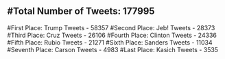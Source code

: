 #Total Number of Tweets: 177995 
---
#First Place: Trump Tweets - 58357
#Second Place: Jeb! Tweets - 28373
#Third Place: Cruz Tweets - 26106
#Fourth Place: Clinton Tweets - 24336
#Fifth Place: Rubio Tweets - 21271
#Sixth Place: Sanders Tweets - 11034
#Seventh Place: Carson Tweets - 4983
#Last Place: Kasich Tweets - 3535
